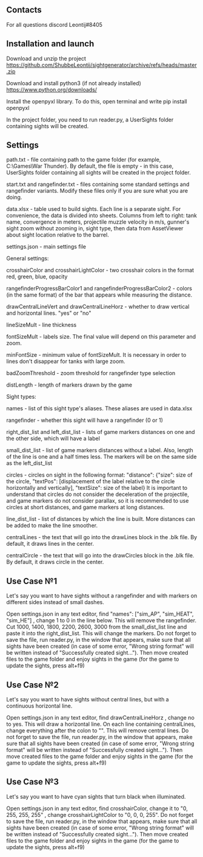 Contacts
--------

For all questions discord Leontij#8405

Installation and launch
-----------------------

Download and unzip the project https://github.com/ShubbeLeontij/sightgenerator/archive/refs/heads/master.zip

Download and install python3 (if not already installed) https://www.python.org/downloads/

Install the openpyxl library. To do this, open terminal and write pip install openpyxl

In the project folder, you need to run reader.py, a UserSights folder containing sights will be created. 

Settings
--------

path.txt - file containing path to the game folder (for example, C:\Games\War Thunder). 
By default, the file is empty - in this case, UserSights folder containing all sights will be created in the project folder. 

start.txt and rangefinder.txt - files containing some standard settings and rangefinder variants. 
Modify these files only if you are sure what you are doing.

data.xlsx - table used to build sights. Each line is a separate sight. For convenience, the data is divided into sheets.
Columns from left to right: tank name, convergence in meters, projectile muzzle velocity in m/s, gunner's sight zoom without zooming in, sight type, then data from AssetViewer about sight location relative to the barrel. 

settings.json - main settings file

General settings:

crosshairColor and crosshairLightColor - two crosshair colors in the format red, green, blue, opacity

rangefinderProgressBarColor1 and rangefinderProgressBarColor2 - colors (in the same format) of the bar that appears while measuring the distance. 

drawCentralLineVert and drawCentralLineHorz - whether to draw vertical and horizontal lines. "yes" or "no"

lineSizeMult - line thickness

fontSizeMult - labels size. The final value will depend on this parameter and zoom. 

minFontSize - minimum value of fontSizeMult. It is necessary in order to lines don't disappear for tanks with large zoom. 

badZoomThreshold - zoom threshold for rangefinder type selection

distLength - length of markers drawn by the game

Sight types:

names - list of this sight type's aliases. These aliases are used in data.xlsx

rangefinder - whether this sight will have a rangefinder (0 or 1)

right_dist_list and left_dist_list - lists of game markers distances on one and the other side, which will have a label

small_dist_list - list of game markers distances without a label. Also, length of the line is one and a half times less. The markers will be on the same side as the left_dist_list

circles - circles on sight in the following format: "distance": {"size": size of the circle, "textPos": [displacement of the label relative to the circle horizontally and vertically], "textSize": size of the label}
It is important to understand that circles do not consider the deceleration of the projectile, and game markers do not consider parallax, so it is recommended to use circles at short distances, and game markers at long distances. 

line_dist_list - list of distances by which the line is built. More distances can be added to make the line smoother.

centralLines - the text that will go into the drawLines block in the .blk file. By default, it draws lines in the center. 

centralCircle - the text that will go into the drawCircles block in the .blk file. By default, it draws circle in the center. 

Use Case №1
-----------
Let's say you want to have sights without a rangefinder and with markers on different sides instead of small dashes.

Open settings.json in any text editor, find "names": ["sim_AP", "sim_HEAT", "sim_HE"] , change 1 to 0 in the line below. This will remove the rangefinder.
Cut 1000, 1400, 1800, 2200, 2600, 3000 from the small_dist_list line and paste it into the right_dist_list. This will change the markers.
Do not forget to save the file, run reader.py, in the window that appears, make sure that all sights have been created (in case of some error, "Wrong string format" will be written instead of "Successfully created sight...").
Then move created files to the game folder and enjoy sights in the game (for the game to update the sights, press alt+f9)

Use Case №2
-----------
Let's say you want to have sights without central lines, but with a continuous horizontal line.

Open settings.json in any text editor, find drawCentralLineHorz , change no to yes. This will draw a horizontal line.
On each line containing centralLines, change everything after the colon to "". This will remove central lines.
Do not forget to save the file, run reader.py, in the window that appears, make sure that all sights have been created (in case of some error, "Wrong string format" will be written instead of "Successfully created sight...").
Then move created files to the game folder and enjoy sights in the game (for the game to update the sights, press alt+f9)

Use Case №3
-----------
Let's say you want to have cyan sights that turn black when illuminated.

Open settings.json in any text editor, find crosshairColor, change it to "0, 255, 255, 255" , change crosshairLightColor to "0, 0, 0, 255".
Do not forget to save the file, run reader.py, in the window that appears, make sure that all sights have been created (in case of some error, "Wrong string format" will be written instead of "Successfully created sight...").
Then move created files to the game folder and enjoy sights in the game (for the game to update the sights, press alt+f9)